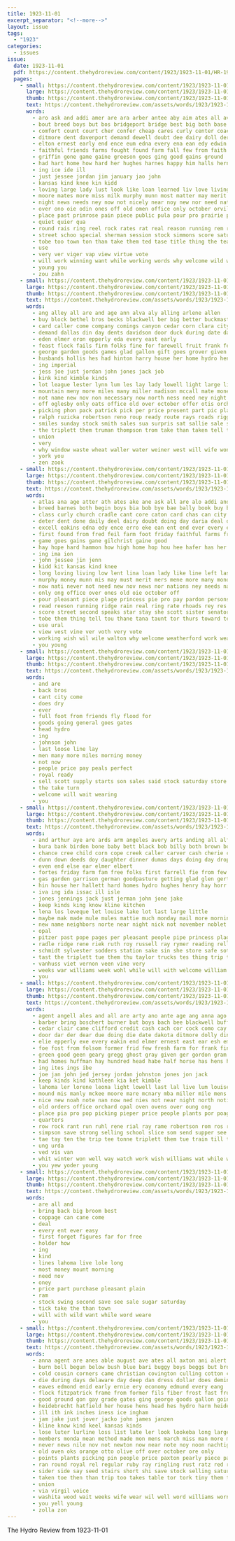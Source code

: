```yaml
---
title: 1923-11-01
excerpt_separator: "<!--more-->"
layout: issue
tags:
  - "1923"
categories:
  - issues
issue:
  date: 1923-11-01
  pdf: https://content.thehydroreview.com/content/1923/1923-11-01/HR-1923-11-01.pdf
  pages:
    - small: https://content.thehydroreview.com/content/1923/1923-11-01/small/HR-1923-11-01-01.jpg
      large: https://content.thehydroreview.com/content/1923/1923-11-01/large/HR-1923-11-01-01.jpg
      thumb: https://content.thehydroreview.com/content/1923/1923-11-01/thumbnails/HR-1923-11-01-01.jpg
      text: https://content.thehydroreview.com/assets/words/1923/1923-11-01/HR-1923-11-01-01.txt
      words:
        - aro ask and addi amer are ara arber antee aby aim ates all ave ady
        - bout breed boys but bos bridgeport bridge best big both base ball blood been bible business beaver buy barn bring bach better bill back begin bro bank butter bros beat
        - comfort count court cher confer cheap cares curly center coach cant custer catching church card christmas county cox can come colony case chas cha city cradle cream charm class company chan covington clinton
        - ditmore dent davenport demand dewell doubt dee dairy doll der doing drop dan daughter downs day die deal davia dollar desire down deter
        - elton ernest early end ence eum edna every ena ean edy edwin ever error earl ent erford
        - faithful friends farms fought found farm fall few from faith for full foot former forty ford friday fell first flowers
        - griffin gone game gaine greeson goes ging good gains ground
        - had hart home how hard her hughes harnes happy him halls herndon has house hafer hands hoo half held huffman hydro high hammon hore hay hout hope har hey heard hinton
        - ing ice ide ill
        - just jessee jordan jim january jao john
        - kansas kind knee kin kidd
        - loving large lady lust look like loan learned liv love living left last lulu land long live learn line lob low list lite
        - moore mates more miss milk murphy munn most matter may merit man must much money mention mage marriage monday march mae mexia mean made many mis main morning mountain
        - night news needs ney now not nicely near noy new nor need nations never
        - over ono oie odin ones off old omen office only october orville
        - place past primrose pain piece public pula pour pro prairie per port pastor pass people princess pape pay pleasant prince price
        - quiet quier qua
        - round rais ring reel rock rates rat real reason running rem read rane ridge rate ran roy rain rhoads reading rey
        - street schoo special sherman session stock simmons score saturday sunday senator she strong sen set som soon scott sell such sera shall see spring speed son samples sit second sal sud service sale seems star south six season still say stand ser sine sincere
        - tobe too town ton than take them ted tase title thing the team tol thier thralls tone tie texas thomas touch toward taunt tat thu try tow
        - use
        - very ver viger vap view virtue vote
        - will work winning want while working words why welcome wild west weather write wil week wish wagar wife weeks walton weatherford wellington way was wonder winfield well went with wine
        - young you
        - zou zahn
    - small: https://content.thehydroreview.com/content/1923/1923-11-01/small/HR-1923-11-01-02.jpg
      large: https://content.thehydroreview.com/content/1923/1923-11-01/large/HR-1923-11-01-02.jpg
      thumb: https://content.thehydroreview.com/content/1923/1923-11-01/thumbnails/HR-1923-11-01-02.jpg
      text: https://content.thehydroreview.com/assets/words/1923/1923-11-01/HR-1923-11-01-02.txt
      words:
        - ang alley all are and age ann alva aly alling arlene allen
        - buy block bethel bros becks blackwell ber big better buckmaster bill been books bor body billion beck barber bacon branch bride brief baek braly brought busi bring bus business
        - card caller come company comings canyon cedar corn clara city coats chester colon coffee cot croke cast cotton crissman con coupe charles car can clear cox camp comes creek cock case
        - demand dallas din day dents davidson door duck during date dakota dollar decent
        - eden elmer eron epperly eda every east early
        - feast flock fails firm folks fine for farewell fruit frank few front falls ford ference from first fost far flower farm friends fair
        - george garden goods games glad gallon gift goes grover given good gregg guy grass gen grain goings
        - husbands hollis hes had hinton harry house her home hydro hen hand has hibbs hens hopewell happy heard
        - ing imperial
        - jess joe just jordan john jones jack job
        - kink kind kimble kinds
        - lot league lester lynn lum les lay lady lowell light large little left leona let later
        - mountain meny more miles many miller madison mccall mate money morning monday magnolia maude mon man may machin mile mer mat mckinney most mound made much miss mccool
        - not name new nov non necessary now north ness need ney night nil niehues news
        - off oglesby only oats office old over october offer otis orchard
        - picking phon pack patrick pick per price present part pic plants profit pears plenty peak page pitzer pee plano
        - ralph ruzicka robertson reno roup ready route rays roads riggs roy road real read rocks rent run room rock rather russell rockhold
        - smiles sunday stock smith sales sua surpris sat sallie sale saturday seed start store som see sun strong service style strawberry scott sell score school sedan stunz square samples steve son spencer star strain seat sister schoo short save sweet she state side shower such station
        - the triplett them truman thompson trom take than taken tell table treat turns tio town tures try taylor texas triplet times thing topping tie trucks
        - union
        - very
        - why window waste wheat waller water weiner west will wife wonder weed want winners went well windows won wykert winter was work worth williams with week
        - york you
        - zen zook
    - small: https://content.thehydroreview.com/content/1923/1923-11-01/small/HR-1923-11-01-03.jpg
      large: https://content.thehydroreview.com/content/1923/1923-11-01/large/HR-1923-11-01-03.jpg
      thumb: https://content.thehydroreview.com/content/1923/1923-11-01/thumbnails/HR-1923-11-01-03.jpg
      text: https://content.thehydroreview.com/assets/words/1923/1923-11-01/HR-1923-11-01-03.txt
      words:
        - atlas ana age atter ath ates ake ane ask all are alo addi and arm anda ali avery ave
        - breed barnes both begin boys bia bob bye bae bally book buy burnes bridge bout big bill blood back bro butter beene brothers base been bible bros but bank ball beat business bare bridgeport barbe beer best better
        - class curly church cradle cant core caton card chas can city covington charm colony cares court company carly comfort crea cox con cort call center cia count county case clinton
        - deter dent done daily deel dairy doubt doing day daria deal drop down downs davenport der demand
        - excell eakins edna edy ence erro eke ean ent end ever every erford
        - first found from fred feil farm foot friday faithful farms friends former fail fought fore free felton fer forty for faith
        - game goes gains gane gilchrist gaine good
        - hay hope hard hammon how high home hop hou hee hafer has her had half held happy hen hydro huffman him hus hart hares hoo hughes
        - ing ima ion
        - john jessee jin jenn
        - kidd kit kansas kind knee
        - long loving living low lent lina loan lady like line left last learn lave list lust land large live lulu
        - murphy money munn mis may must merit mers mene more many monday makin mill made most marshall matter march much morning million
        - now nati never not need new nov news nor nations ney needs nau night near
        - only ong office over ones old oie october off
        - pour pleasant piece plage princess pie pro pay pardon persons pape public pla prairie poss primrose pat past port press people pain price pass per place pastor pee peg
        - read reeson running ridge rain real ring rate rhoads rey res rock ree rus
        - score street second speaks star stay she scott sister senator stand sen strong swe service square shall sow special samples see snyder sit stange school stock south seater send sale sunday simmons spring still sey six sherman stranger sins speed soon such say state ser
        - tobe them thing tell tou thane tana taunt tor thurs toward ted than title the touch tat tepe town try thomas take too tange trac team thralls
        - use ural
        - view vest vine ver voth very vote
        - working wish wil wile walton why welcome weatherford work weather with weak wild west winfield words was write while well will week
        - you young
    - small: https://content.thehydroreview.com/content/1923/1923-11-01/small/HR-1923-11-01-04.jpg
      large: https://content.thehydroreview.com/content/1923/1923-11-01/large/HR-1923-11-01-04.jpg
      thumb: https://content.thehydroreview.com/content/1923/1923-11-01/thumbnails/HR-1923-11-01-04.jpg
      text: https://content.thehydroreview.com/assets/words/1923/1923-11-01/HR-1923-11-01-04.txt
      words:
        - and are
        - back bros
        - cant city come
        - does dry
        - ever
        - full foot from friends fly flood for
        - goods going general goes gates
        - head hydro
        - ing
        - johnson john
        - last loose line lay
        - men many more miles morning money
        - not now
        - people price pay peals perfect
        - royal ready
        - sell scott supply starts son sales said stock saturday store sale
        - the take turn
        - welcome will wait wearing
        - you
    - small: https://content.thehydroreview.com/content/1923/1923-11-01/small/HR-1923-11-01-05.jpg
      large: https://content.thehydroreview.com/content/1923/1923-11-01/large/HR-1923-11-01-05.jpg
      thumb: https://content.thehydroreview.com/content/1923/1923-11-01/thumbnails/HR-1923-11-01-05.jpg
      text: https://content.thehydroreview.com/assets/words/1923/1923-11-01/HR-1923-11-01-05.txt
      words:
        - and arthur aye are ards arm angeles avery arts anding all alfred annie
        - bura bank birden bone baby bett black bob billy both brown bos ber barber bertha but bon barr butler best blacks been
        - chance cree child corn cope creek caller carver cash cherie cashier cheap courage cecil cence church claude cane chas city colony chang charlie cause
        - dunn down deeds doy daughter dinner dumas days doing day drop
        - even end else ear elmer elbert
        - fortes friday farm fam free folks first farrell fie from few fouch foreman fry felton fannie fine foot fae for fling fee ford
        - gas garden garrison german goodpasture getting glad glen gertrude good george giles gord green glass gue
        - hin house her hallett hard homes hydro hughes henry hay horr hart has home herndon harold halls
        - iva ing ida issac ill isle
        - jones jennings jack just jerman john jone jake
        - keep kinds king know kline kitchen
        - lena los leveque let louise lake lot last large little
        - maybe mak made mule mules mattie much monday mail more morning miss model moore miller maudie
        - new name neighbors norte near night nick not november noblet news
        - opal
        - pitzer past pope pages per pleasant people pipe princess plage
        - radle ridge rene riek ruth roy russell ray rymer reading rell ridenour real reel richert rain roads rob
        - schmidt sylvester sodders station sake sin she store safe sot susie sunday silo service saturday senn said smith seen struck share sund stove soon son shower sons school scarth saha sunshine sellers
        - tast the triplett tue them thu taylor trucks tes thing trip ton thur tae taken thee tome trolley too teach take
        - vanhuss viet vernon veen vine very
        - weeks war williams week wohl while will with welcome william wil winchester way wedo world weather weatherford work wat wife wish winter west wright wyatt word
        - you
    - small: https://content.thehydroreview.com/content/1923/1923-11-01/small/HR-1923-11-01-06.jpg
      large: https://content.thehydroreview.com/content/1923/1923-11-01/large/HR-1923-11-01-06.jpg
      thumb: https://content.thehydroreview.com/content/1923/1923-11-01/thumbnails/HR-1923-11-01-06.jpg
      text: https://content.thehydroreview.com/assets/words/1923/1923-11-01/HR-1923-11-01-06.txt
      words:
        - agent angell ales and all are arty ano ante age ang anna ago
        - barber bring boschert burner but boys bach bee blackwell buff bei bradley bord barbe bers bank buy bast boyd been business
        - cedar clair came clifford credit cash cach cor cock como cay cattle can chris crew case corn colt colo calle charlie chilli cal courts clerk cry city
        - door dar der dear due doing die date dakota ditmore dolly dinner dave day down din dillow davidson days
        - elie epperly exe every eakin end elmer ernest east ear esh ema elder ena eves
        - foe fost from folsom former frid few fresh farm for frank fine first found franks friday
        - green good geen geary gregg ghost gray given ger gordon gram guest gallon george
        - had homes huffman hay hundred head habe half horse has hens hon home hee high house hinton haines hock hedge honse hydro helf
        - ing ites ings ibe
        - joe jan john jed jersey jordan johnston jones jon jack
        - keep kinds kind kathleen kia ket kimble
        - lahoma ler lorene leona light lowell last lal live lum louise len ling lasater lurline lemon like lie
        - mound mis manly mckee moore mare mcnary mba miller mile mens many money mills menary mildred meals monday miles morning mules mule mal meats miss mus mill
        - nice new noah note nan now ned nies not near night north notice
        - old orders office orchard opal oven ovens over oung ong
        - place pia pro pop picking pieper price people plants por poage pee pick pullen pete per pleasant pies poat prum past pea port pitzer pie public
        - quarters
        - row rock rant run ruhl rene rial ray rame robertson rom ros roy ready res ratner ree ruth red rood rae
        - simpson save strong selling school slice som send supper see short sun side shelton special south shain sell saving store sene salen seed scouten start sat smooth set scott strawberry sale season silo street sweet strain sorrel sunday sow sas shoats sea saturday spain she sunda snyder
        - tae tay ten the trip tee tonne triplett them tue train till thelma taylor tie
        - ung urda
        - ved vis van
        - whit winter won well way watch work wish williams wat while with wagon wool west waller wake week will wee wife was walker wide
        - you yew yoder young
    - small: https://content.thehydroreview.com/content/1923/1923-11-01/small/HR-1923-11-01-07.jpg
      large: https://content.thehydroreview.com/content/1923/1923-11-01/large/HR-1923-11-01-07.jpg
      thumb: https://content.thehydroreview.com/content/1923/1923-11-01/thumbnails/HR-1923-11-01-07.jpg
      text: https://content.thehydroreview.com/assets/words/1923/1923-11-01/HR-1923-11-01-07.txt
      words:
        - are all and
        - bring back big broom best
        - coppage can cane come
        - deal
        - every ent ever easy
        - first forget figures far for free
        - holder how
        - ing
        - kind
        - lines lahoma live lole long
        - most money mount morning
        - need nov
        - oney
        - price part purchase pleasant plain
        - ram
        - stock swing second save see sale sugar saturday
        - tick take the than town
        - will with wild want while word weare
        - you
    - small: https://content.thehydroreview.com/content/1923/1923-11-01/small/HR-1923-11-01-08.jpg
      large: https://content.thehydroreview.com/content/1923/1923-11-01/large/HR-1923-11-01-08.jpg
      thumb: https://content.thehydroreview.com/content/1923/1923-11-01/thumbnails/HR-1923-11-01-08.jpg
      text: https://content.thehydroreview.com/assets/words/1923/1923-11-01/HR-1923-11-01-08.txt
      words:
        - anna agent are anes able august ave ates all axton ani alert and american addi asi angels arr
        - burn boll begun below bush blue bari buggy boys beggs but bros black bethel bora body border best big bernard bee bath beans birth break bae book been beth buy bones benham blackwell bark brecht bright braly
        - cold cousin corners came christian covington culling cotton check coffin cate church car childre call center come city cross colo cox cone cage cliff comb con card christmas coats cackler caddo can cat cen canning cay coa cecil
        - die during days delaware day deep dan dress dollar does demin daughter ditmore down dainty dot dorothy dixie della
        - eaves edmond enid early ernie ery economy edmund every eang
        - flock fitzpatrick frame from former fils fiber frost fast froese filmore fellow friday fortune for foot folks fingers first filer friends fam forma full felton
        - good ground gon gay grade gates ging george goods gallon going gina gordon glad
        - heidebrecht hatfield her house hens head hes hydro harm heide hinton hannah half herbert henry hafer hole has happy hot huffman health heart hen home hicks hour high held horn host hobart him
        - ill ith ink inches iness ice ingham
        - jam jake just jover jacko john james janzen
        - kline know kind keel kansas kinds
        - lose luter lurline loss list late ler look lookeba long large liv life lodi let lay lie last low letter little lake lock
        - members monda mean method made mon mens march miss man more mis market mountain meats may monday marion minn moe mickles merry molt moses maria money mullin missouri
        - never news nile nov not newton now near note noy noon nachtigall need neighbors nails night nee
        - old oven oks orange otto olive off over october ore only
        - points plants picking pin people price paxton pearly piece paper plant pleasant pank place per pennington pen pound plain pounds pas
        - ran round royal rel regular ruby ray ringling rust ratz red roost rae ready room range reside
        - sider side say seed stairs short shi save stock selling saturday service schools sunday shirts styles sell september stitch shore supply sale sin six stunz sil she see show samples seeds spencer season ship smith sis sea speak send son sera said shanks sister stand sho stocking set stay sion sons such store stockton strong
        - taken toe then than trip too takes table tor tork tiny them twist tae tate the taylor times train tast tue texas trim till tell trust tine town talkington thi
        - union
        - via virgil voice
        - washita wood wait weeks wife wear wil well word williams worn wonder wei wish why walter weather will with words was way week wedel work
        - you yell young
        - zolla zon
---
```


The Hydro Review from 1923-11-01

<!--more-->


